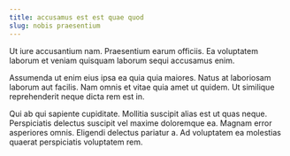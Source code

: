 ```yaml
---
title: accusamus est est quae quod
slug: nobis praesentium
---
```


Ut iure accusantium nam. Praesentium earum officiis. Ea voluptatem laborum et veniam quisquam laborum sequi accusamus enim.

Assumenda ut enim eius ipsa ea quia quia maiores. Natus at laboriosam laborum aut facilis. Nam omnis et vitae quia amet ut quidem. Ut similique reprehenderit neque dicta rem est in.

Qui ab qui sapiente cupiditate. Mollitia suscipit alias est ut quas neque. Perspiciatis delectus suscipit vel maxime doloremque ea. Magnam error asperiores omnis. Eligendi delectus pariatur a. Ad voluptatem ea molestias quaerat perspiciatis voluptatem rem.
